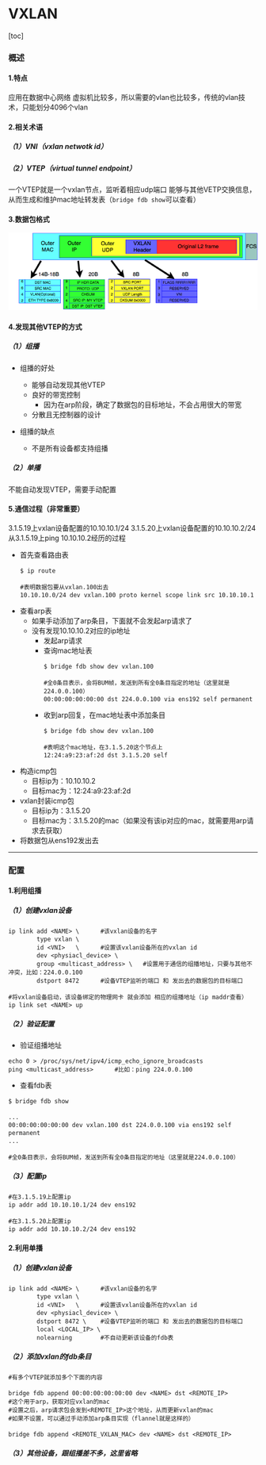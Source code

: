 # VXLAN

[toc]

### 概述

#### 1.特点
应用在数据中心网络
虚拟机比较多，所以需要的vlan也比较多，传统的vlan技术，只能划分4096个vlan

#### 2.相关术语

##### （1）VNI（vxlan netwotk id）

##### （2）VTEP（virtual tunnel endpoint）
一个VTEP就是一个vxlan节点，监听着相应udp端口
能够与其他VETP交换信息，从而生成和维护mac地址转发表（`bridge fdb show`可以查看）

#### 3.数据包格式
![](./imgs/vxlan_01.png)

#### 4.发现其他VTEP的方式

##### （1）组播
* 组播的好处
  * 能够自动发现其他VTEP
  * 良好的带宽控制
    * 因为在arp阶段，确定了数据包的目标地址，不会占用很大的带宽
  * 分散且无控制器的设计

* 组播的缺点
  * 不是所有设备都支持组播

##### （2）单播
不能自动发现VTEP，需要手动配置

#### 5.通信过程（非常重要）
3.1.5.19上vxlan设备配置的10.10.10.1/24
3.1.5.20上vxlan设备配置的10.10.10.2/24
从3.1.5.19上ping 10.10.10.2经历的过程

* 首先查看路由表
  ```shell
  $ ip route

  #表明数据包要从vxlan.100出去
  10.10.10.0/24 dev vxlan.100 proto kernel scope link src 10.10.10.1
  ```
* 查看arp表
  * 如果手动添加了arp条目，下面就不会发起arp请求了
  * 没有发现10.10.10.2对应的ip地址
    * 发起arp请求
    * 查询mac地址表
      ```shell
      $ bridge fdb show dev vxlan.100

      #全0条目表示，会将BUM帧，发送到所有全0条目指定的地址（这里就是224.0.0.100）
      00:00:00:00:00:00 dst 224.0.0.100 via ens192 self permanent
      ```
    * 收到arp回复，在mac地址表中添加条目
      ```shell
      $ bridge fdb show dev vxlan.100

      #表明这个mac地址，在3.1.5.20这个节点上
      12:24:a9:23:af:2d dst 3.1.5.20 self
      ```
* 构造icmp包
  * 目标ip为：10.10.10.2
  * 目标mac为：12:24:a9:23:af:2d
* vxlan封装icmp包
  * 目标ip为：3.1.5.20
  * 目标mac为：3.1.5.20的mac（如果没有该ip对应的mac，就需要用arp请求去获取）
* 将数据包从ens192发出去

***

### 配置

#### 1.利用组播

##### （1）创建vxlan设备
```shell
ip link add <NAME> \      #该vxlan设备的名字
        type vxlan \
        id <VNI>   \      #设置该vxlan设备所在的vxlan id
        dev <physiacl_device> \
        group <multicast_address> \   #设置用于通信的组播地址，只要与其他不冲突，比如：224.0.0.100
        dstport 8472      #设备VTEP监听的端口 和 发出去的数据包的目标端口

#将vxlan设备启动，该设备绑定的物理网卡 就会添加 相应的组播地址（ip maddr查看）
ip link set <NAME> up
```

##### （2）验证配置
* 验证组播地址
```shell
echo 0 > /proc/sys/net/ipv4/icmp_echo_ignore_broadcasts
ping <multicast_address>      #比如：ping 224.0.0.100
```

* 查看fdb表
```shell
$ bridge fdb show

...
00:00:00:00:00:00 dev vxlan.100 dst 224.0.0.100 via ens192 self permanent
...

#全0条目表示，会将BUM帧，发送到所有全0条目指定的地址（这里就是224.0.0.100）
```

##### （3）配置ip
```shell
#在3.1.5.19上配置ip
ip addr add 10.10.10.1/24 dev ens192

#在3.1.5.20上配置ip
ip addr add 10.10.10.2/24 dev ens192
```

#### 2.利用单播

##### （1）创建vxlan设备
```shell
ip link add <NAME> \      #该vxlan设备的名字
        type vxlan \
        id <VNI>   \      #设置该vxlan设备所在的vxlan id
        dev <physiacl_device> \
        dstport 8472 \    #设备VTEP监听的端口 和 发出去的数据包的目标端口
        local <LOCAL_IP> \
        nolearning        #不自动更新该设备的fdb表
```

##### （2）添加vxlan的fdb条目
```shell
#有多个VTEP就添加多个下面的内容

bridge fdb append 00:00:00:00:00:00 dev <NAME> dst <REMOTE_IP>  
#这个用于arp，获取对应vxlan的mac
#设置之后，arp请求包会发到<REMOTE_IP>这个地址，从而更新vxlan的mac
#如果不设置，可以通过手动添加arp条目实现（flannel就是这样的）

bridge fdb append <REMOTE_VXLAN_MAC> dev <NAME> dst <REMOTE_IP>
```

##### （3）其他设备，跟组播差不多，这里省略
